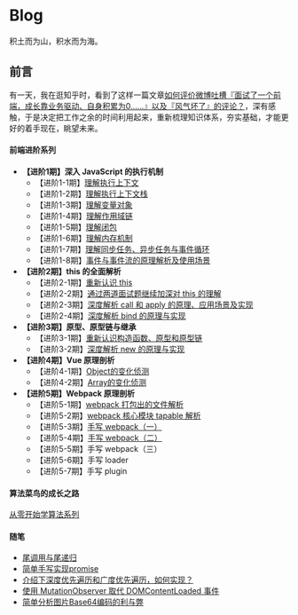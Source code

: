 # Blog
积土而为山，积水而为海。

## 前言

有一天，我在逛知乎时，看到了这样一篇文章[如何评价微博吐槽『面试了一个前端，成长靠业务驱动、自身积累为0……』以及『风气坏了』的评论？](https://www.zhihu.com/question/55861090)，深有感触，于是决定把工作之余的时间利用起来，重新梳理知识体系，夯实基础，才能更好的着手现在，眺望未来。

#### 前端进阶系列

- **【进阶1期】深入 JavaScript 的执行机制**
  - 【进阶1-1期】[理解执行上下文](https://github.com/sunbigshan/Blog/issues/4)
  - 【进阶1-2期】[理解执行上下文栈](https://github.com/sunbigshan/Blog/issues/5)
  - 【进阶1-3期】[理解变量对象](https://github.com/sunbigshan/Blog/issues/6)
  - 【进阶1-4期】[理解作用域链](https://github.com/sunbigshan/Blog/issues/7)
  - 【进阶1-5期】[理解闭包](https://github.com/sunbigshan/Blog/issues/9)
  - 【进阶1-6期】[理解内存机制](https://github.com/sunbigshan/Blog/issues/11)
  - 【进阶1-7期】[理解同步任务、异步任务与事件循环](https://github.com/sunbigshan/Blog/issues/12)
  - 【进阶1-8期】[事件与事件流的原理解析及使用场景](https://github.com/sunbigshan/Blog/issues/18)
- **【进阶2期】this 的全面解析**
  - 【进阶2-1期】[重新认识 this](https://github.com/sunbigshan/Blog/issues/10)
  - 【进阶2-2期】[通过两道面试题继续加深对 this 的理解](https://github.com/sunbigshan/Blog/issues/14)
  - 【进阶2-3期】[深度解析 call 和 apply 的原理、应用场景及实现](https://github.com/sunbigshan/Blog/issues/15)
  - 【进阶2-4期】[深度解析 bind 的原理与实现](https://github.com/sunbigshan/Blog/issues/16)
- **【进阶3期】原型、原型链与继承**
  - 【进阶3-1期】[重新认识构造函数、原型和原型链](https://github.com/sunbigshan/Blog/issues/19)
  - 【进阶3-2期】[深度解析 new 的原理与实现](https://github.com/sunbigshan/Blog/issues/17)
- **【进阶4期】Vue 原理剖析**
  - 【进阶4-1期】[Object的变化侦测](https://github.com/sunbigshan/Blog/issues/21)
  - 【进阶4-2期】[Array的变化侦测](https://github.com/sunbigshan/Blog/issues/22)
- **【进阶5期】Webpack 原理剖析**
  - 【进阶5-1期】[webpack 打包出的文件解析](https://github.com/sunbigshan/Blog/issues/44)
  - 【进阶5-2期】[webpack 核心模块 tapable 解析](https://github.com/sunbigshan/Blog/issues/45)
  - 【进阶5-3期】[手写 webpack（一）](https://github.com/sunbigshan/Blog/issues/46)
  - 【进阶5-4期】[手写 webpack（二）](https://github.com/sunbigshan/Blog/issues/47)
  - 【进阶5-5期】手写 webpack（三）
  - 【进阶5-6期】手写 loader
  - 【进阶5-7期】手写 plugin
  


#### 算法菜鸟的成长之路
[从零开始学算法系列](https://github.com/sunbigshan/learnAlgorithm)

#### 随笔

- [尾调用与尾递归](https://github.com/sunbigshan/Blog/issues/20)
- [简单手写实现promise](https://github.com/sunbigshan/Blog/issues/23)
- [介绍下深度优先遍历和广度优先遍历，如何实现？](https://github.com/sunbigshan/Blog/issues/38)
- [使用 MutationObserver 取代 DOMContentLoaded 事件](https://github.com/sunbigshan/Blog/issues/42)
- [简单分析图片Base64编码的利与弊](https://github.com/sunbigshan/Blog/issues/43)
